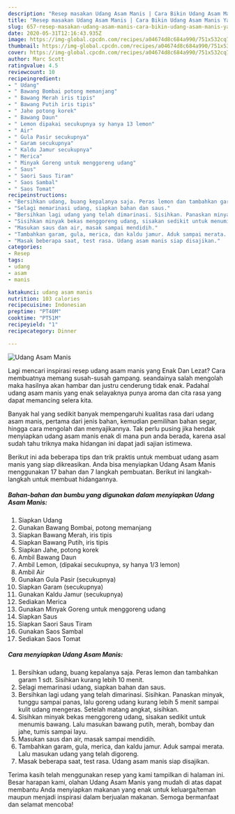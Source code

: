```yaml
---
description: "Resep masakan Udang Asam Manis | Cara Bikin Udang Asam Manis Yang Enak Banget"
title: "Resep masakan Udang Asam Manis | Cara Bikin Udang Asam Manis Yang Enak Banget"
slug: 657-resep-masakan-udang-asam-manis-cara-bikin-udang-asam-manis-yang-enak-banget
date: 2020-05-31T12:16:43.935Z
image: https://img-global.cpcdn.com/recipes/a04674d8c684a990/751x532cq70/udang-asam-manis-foto-resep-utama.jpg
thumbnail: https://img-global.cpcdn.com/recipes/a04674d8c684a990/751x532cq70/udang-asam-manis-foto-resep-utama.jpg
cover: https://img-global.cpcdn.com/recipes/a04674d8c684a990/751x532cq70/udang-asam-manis-foto-resep-utama.jpg
author: Marc Scott
ratingvalue: 4.5
reviewcount: 10
recipeingredient:
- " Udang"
- " Bawang Bombai potong memanjang"
- " Bawang Merah iris tipis"
- " Bawang Putih iris tipis"
- " Jahe potong korek"
- " Bawang Daun"
- " Lemon dipakai secukupnya sy hanya 13 lemon"
- " Air"
- " Gula Pasir secukupnya"
- " Garam secukupnya"
- " Kaldu Jamur secukupnya"
- " Merica"
- " Minyak Goreng untuk menggoreng udang"
- " Saus"
- " Saori Saus Tiram"
- " Saos Sambal"
- " Saos Tomat"
recipeinstructions:
- "Bersihkan udang, buang kepalanya saja. Peras lemon dan tambahkan garam 1 sdt. Sisihkan kurang lebih 10 menit."
- "Selagi memarinasi udang, siapkan bahan dan saus."
- "Bersihkan lagi udang yang telah dimarinasi. Sisihkan. Panaskan minyak, tunggu sampai panas, lalu goreng udang kurang lebih 5 menit sampai kulit udang mengeras. Setelah matang angkat, sisihkan."
- "Sisihkan minyak bekas menggoreng udang, sisakan sedikit untuk menumis bawang. Lalu masukan bawang putih, merah, bombay dan jahe, tumis sampai layu."
- "Masukan saus dan air, masak sampai mendidih."
- "Tambahkan garam, gula, merica, dan kaldu jamur. Aduk sampai merata. Lalu masukan udang yang telah digoreng."
- "Masak beberapa saat, test rasa. Udang asam manis siap disajikan."
categories:
- Resep
tags:
- udang
- asam
- manis

katakunci: udang asam manis 
nutrition: 103 calories
recipecuisine: Indonesian
preptime: "PT40M"
cooktime: "PT51M"
recipeyield: "1"
recipecategory: Dinner

---
```



![Udang Asam Manis](https://img-global.cpcdn.com/recipes/a04674d8c684a990/751x532cq70/udang-asam-manis-foto-resep-utama.jpg)

Lagi mencari inspirasi resep udang asam manis yang Enak Dan Lezat? Cara membuatnya memang susah-susah gampang. seandainya salah mengolah maka hasilnya akan hambar dan justru cenderung tidak enak. Padahal udang asam manis yang enak selayaknya punya aroma dan cita rasa yang dapat memancing selera kita.

Banyak hal yang sedikit banyak mempengaruhi kualitas rasa dari udang asam manis, pertama dari jenis bahan, kemudian pemilihan bahan segar, hingga cara mengolah dan menyajikannya. Tak perlu pusing jika hendak menyiapkan udang asam manis enak di mana pun anda berada, karena asal sudah tahu triknya maka hidangan ini dapat jadi sajian istimewa.




Berikut ini ada beberapa tips dan trik praktis untuk membuat udang asam manis yang siap dikreasikan. Anda bisa menyiapkan Udang Asam Manis menggunakan 17 bahan dan 7 langkah pembuatan. Berikut ini langkah-langkah untuk membuat hidangannya.

<!--inarticleads1-->

##### Bahan-bahan dan bumbu yang digunakan dalam menyiapkan Udang Asam Manis:

1. Siapkan  Udang
1. Gunakan  Bawang Bombai, potong memanjang
1. Siapkan  Bawang Merah, iris tipis
1. Siapkan  Bawang Putih, iris tipis
1. Siapkan  Jahe, potong korek
1. Ambil  Bawang Daun
1. Ambil  Lemon, (dipakai secukupnya, sy hanya 1/3 lemon)
1. Ambil  Air
1. Gunakan  Gula Pasir (secukupnya)
1. Siapkan  Garam (secukupnya)
1. Gunakan  Kaldu Jamur (secukupnya)
1. Sediakan  Merica
1. Gunakan  Minyak Goreng untuk menggoreng udang
1. Siapkan  Saus
1. Siapkan  Saori Saus Tiram
1. Gunakan  Saos Sambal
1. Sediakan  Saos Tomat




<!--inarticleads2-->

##### Cara menyiapkan Udang Asam Manis:

1. Bersihkan udang, buang kepalanya saja. Peras lemon dan tambahkan garam 1 sdt. Sisihkan kurang lebih 10 menit.
1. Selagi memarinasi udang, siapkan bahan dan saus.
1. Bersihkan lagi udang yang telah dimarinasi. Sisihkan. Panaskan minyak, tunggu sampai panas, lalu goreng udang kurang lebih 5 menit sampai kulit udang mengeras. Setelah matang angkat, sisihkan.
1. Sisihkan minyak bekas menggoreng udang, sisakan sedikit untuk menumis bawang. Lalu masukan bawang putih, merah, bombay dan jahe, tumis sampai layu.
1. Masukan saus dan air, masak sampai mendidih.
1. Tambahkan garam, gula, merica, dan kaldu jamur. Aduk sampai merata. Lalu masukan udang yang telah digoreng.
1. Masak beberapa saat, test rasa. Udang asam manis siap disajikan.




Terima kasih telah menggunakan resep yang kami tampilkan di halaman ini. Besar harapan kami, olahan Udang Asam Manis yang mudah di atas dapat membantu Anda menyiapkan makanan yang enak untuk keluarga/teman maupun menjadi inspirasi dalam berjualan makanan. Semoga bermanfaat dan selamat mencoba!
